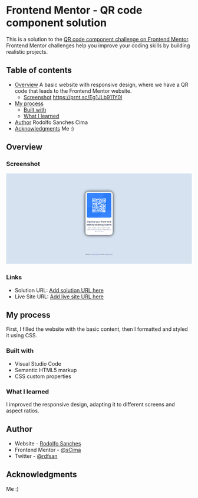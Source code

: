 # Frontend Mentor - QR code component solution

This is a solution to the [QR code component challenge on Frontend Mentor](https://www.frontendmentor.io/challenges/qr-code-component-iux_sIO_H). Frontend Mentor challenges help you improve your coding skills by building realistic projects. 

## Table of contents

- [Overview](#overview)
  A basic website with responsive design, where we have a QR code that leads to the Frontend Mentor website.
  - [Screenshot](#screenshot)
  https://prnt.sc/Eg1JLb911Y0l
- [My process](#my-process)
  - [Built with](#built-with)
  - [What I learned](#what-i-learned)
- [Author](#author)
  Rodolfo Sanches Cima
- [Acknowledgments](#acknowledgments)
  Me :)


## Overview

### Screenshot

![](./screenshot.png)

### Links

- Solution URL: [Add solution URL here](https://your-solution-url.com)
- Live Site URL: [Add live site URL here](https://your-live-site-url.com)

## My process

First, I filled the website with the basic content, then I formatted and styled it using CSS.

### Built with

- Visual Studio Code
- Semantic HTML5 markup
- CSS custom properties

### What I learned

I improved the responsive design, adapting it to different screens and aspect ratios.

## Author

- Website - [Rodolfo Sanches]()
- Frontend Mentor - [@sCima](https://www.frontendmentor.io/profile/sCima)
- Twitter - [@rdfsan](https://www.twitter.com/rdfsan)


## Acknowledgments

Me :)


